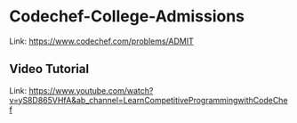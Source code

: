 # Codechef-College-Admissions
Link: https://www.codechef.com/problems/ADMIT
## Video Tutorial
Link: https://www.youtube.com/watch?v=yS8D865VHfA&ab_channel=LearnCompetitiveProgrammingwithCodeChef
